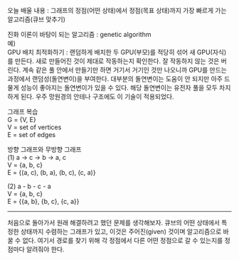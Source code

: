 오늘 배울 내용 : 그래프의 정점(어떤 상태)에서 정점(목표 상태)까지 가장 빠르게 가는 알고리즘(큐브 맞추기)  
  
진화 이론이 바탕이 되는 알고리즘 : genetic algorithm  
예)  
GPU 배치 최적화하기 : 랜덤하게 배치한 두 GPU(부모)를 적당히 섞어 새 GPU(자식)를 만든다. 새로 만들어진 것이 제대로 작동하는지 확인한다. 잘 작동하지 않는 것은 버린다. 계속 같은 풀 안에서 만들기만 하면 거기서 거기인 것만 나오니까 GPU를 만드는 과정에서 랜덤성(돌연변이)을 부여한다. 대부분의 돌연변이는 도움이 안 되지만 아주 드물게 성능이 좋아지는 돌연변이가 있을 수 있다. 해당 돌연변이는 유전자 풀을 모두 차지하게 된다. 우주 망원경의 안테나 구조에도 이 기술이 적용되었다.  
  
그래프 복습  
G = {V, E}  
V = set of vertices  
E = set of edges  
  
방향 그래프와 무방향 그래프  
(1) a → c → b → a, c  
V = {a, b, c}  
E = {(a, c), (b, a), (b, c), (c, a)}  
  
(2) a - b - c - a  
V = {a, b, c}  
E = {{a, b}, {b, c}, {c, a}}  
  
---
  
처음으로 돌아가서 원래 해결하려고 했던 문제를 생각해보자. 큐브의 어떤 상태에서 특정한 상태까지 수렴하는 그래프가 있고, 이것은 주어진(given) 것이며 알고리즘으로 바꿀 수 없다. 여기서 경로를 찾기 위해 각 정점에서 다른 어떤 정점으로 갈 수 있는지를 정점마다 알려줘야 한다.  
